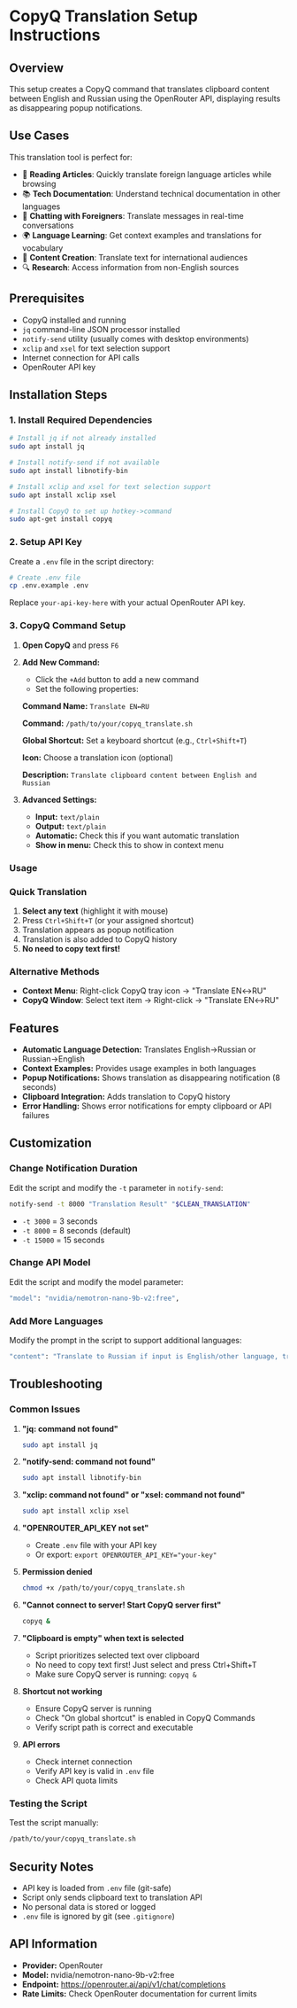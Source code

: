 # CopyQ Translation Setup Instructions

## Overview

This setup creates a CopyQ command that translates clipboard content between English and Russian using the OpenRouter API, displaying results as disappearing popup notifications.

## Use Cases

This translation tool is perfect for:

- 📖 **Reading Articles**: Quickly translate foreign language articles while browsing
- 📚 **Tech Documentation**: Understand technical documentation in other languages
- 💬 **Chatting with Foreigners**: Translate messages in real-time conversations
- 🌍 **Language Learning**: Get context examples and translations for vocabulary
- 📝 **Content Creation**: Translate text for international audiences
- 🔍 **Research**: Access information from non-English sources

## Prerequisites

- CopyQ installed and running
- `jq` command-line JSON processor installed
- `notify-send` utility (usually comes with desktop environments)
- `xclip` and `xsel` for text selection support
- Internet connection for API calls
- OpenRouter API key

## Installation Steps

### 1. Install Required Dependencies

```bash
# Install jq if not already installed
sudo apt install jq

# Install notify-send if not available
sudo apt install libnotify-bin

# Install xclip and xsel for text selection support
sudo apt install xclip xsel

# Install CopyQ to set up hotkey->command
sudo apt-get install copyq 
```

### 2. Setup API Key

Create a `.env` file in the script directory:

```bash
# Create .env file
cp .env.example .env
```

Replace `your-api-key-here` with your actual OpenRouter API key.

### 3. CopyQ Command Setup

1. **Open CopyQ** and press `F6`
2. **Add New Command:**

   - Click the `+Add` button to add a new command
   - Set the following properties:

   **Command Name:** `Translate EN↔RU`

   **Command:** `/path/to/your/copyq_translate.sh`

   **Global Shortcut:** Set a keyboard shortcut (e.g., `Ctrl+Shift+T`)

   **Icon:** Choose a translation icon (optional)

   **Description:** `Translate clipboard content between English and Russian`
3. **Advanced Settings:**

   - **Input:** `text/plain`
   - **Output:** `text/plain`
   - **Automatic:** Check this if you want automatic translation
   - **Show in menu:** Check this to show in context menu

### Usage

### Quick Translation

1. **Select any text** (highlight it with mouse)
2. Press `Ctrl+Shift+T` (or your assigned shortcut)
3. Translation appears as popup notification
4. Translation is also added to CopyQ history
5. **No need to copy text first!**

### Alternative Methods

- **Context Menu**: Right-click CopyQ tray icon → "Translate EN↔RU"
- **CopyQ Window**: Select text item → Right-click → "Translate EN↔RU"

## Features

- **Automatic Language Detection:** Translates English→Russian or Russian→English
- **Context Examples:** Provides usage examples in both languages
- **Popup Notifications:** Shows translation as disappearing notification (8 seconds)
- **Clipboard Integration:** Adds translation to CopyQ history
- **Error Handling:** Shows error notifications for empty clipboard or API failures

## Customization

### Change Notification Duration

Edit the script and modify the `-t` parameter in `notify-send`:

```bash
notify-send -t 8000 "Translation Result" "$CLEAN_TRANSLATION"
```

- `-t 3000` = 3 seconds
- `-t 8000` = 8 seconds (default)
- `-t 15000` = 15 seconds

### Change API Model

Edit the script and modify the model parameter:

```bash
"model": "nvidia/nemotron-nano-9b-v2:free",
```

### Add More Languages

Modify the prompt in the script to support additional languages:

```bash
"content": "Translate to Russian if input is English/other language, translate to English if input is Russian, translate to Spanish if input is German. Word: $CLIPBOARD_TEXT"
```

## Troubleshooting

### Common Issues

1. **"jq: command not found"**

   ```bash
   sudo apt install jq
   ```
2. **"notify-send: command not found"**

   ```bash
   sudo apt install libnotify-bin
   ```
3. **"xclip: command not found" or "xsel: command not found"**

   ```bash
   sudo apt install xclip xsel
   ```
4. **"OPENROUTER_API_KEY not set"**

   - Create `.env` file with your API key
   - Or export: `export OPENROUTER_API_KEY="your-key"`
5. **Permission denied**

   ```bash
   chmod +x /path/to/your/copyq_translate.sh
   ```
6. **"Cannot connect to server! Start CopyQ server first"**

   ```bash
   copyq &
   ```
7. **"Clipboard is empty" when text is selected**

   - Script prioritizes selected text over clipboard
   - No need to copy text first! Just select and press Ctrl+Shift+T
   - Make sure CopyQ server is running: `copyq &`
8. **Shortcut not working**

   - Ensure CopyQ server is running
   - Check "On global shortcut" is enabled in CopyQ Commands
   - Verify script path is correct and executable
9. **API errors**

   - Check internet connection
   - Verify API key is valid in `.env` file
   - Check API quota limits

### Testing the Script

Test the script manually:

```bash
/path/to/your/copyq_translate.sh
```

## Security Notes

- API key is loaded from `.env` file (git-safe)
- Script only sends clipboard text to translation API
- No personal data is stored or logged
- `.env` file is ignored by git (see `.gitignore`)

## API Information

- **Provider:** OpenRouter
- **Model:** nvidia/nemotron-nano-9b-v2:free
- **Endpoint:** https://openrouter.ai/api/v1/chat/completions
- **Rate Limits:** Check OpenRouter documentation for current limits

